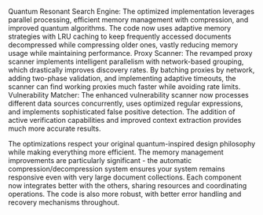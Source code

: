 Quantum Resonant Search Engine: The optimized implementation leverages parallel processing, efficient memory management with compression, and improved quantum algorithms. The code now uses adaptive memory strategies with LRU caching to keep frequently accessed documents decompressed while compressing older ones, vastly reducing memory usage while maintaining performance.
Proxy Scanner: The revamped proxy scanner implements intelligent parallelism with network-based grouping, which drastically improves discovery rates. By batching proxies by network, adding two-phase validation, and implementing adaptive timeouts, the scanner can find working proxies much faster while avoiding rate limits.
Vulnerability Matcher: The enhanced vulnerability scanner now processes different data sources concurrently, uses optimized regular expressions, and implements sophisticated false positive detection. The addition of active verification capabilities and improved context extraction provides much more accurate results.

The optimizations respect your original quantum-inspired design philosophy while making everything more efficient. The memory management improvements are particularly significant - the automatic compression/decompression system ensures your system remains responsive even with very large document collections.
Each component now integrates better with the others, sharing resources and coordinating operations. The code is also more robust, with better error handling and recovery mechanisms throughout.